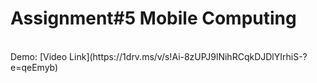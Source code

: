 <h1>
Assignment#5 Mobile Computing
</h1>
<br>
Demo: [Video Link](https://1drv.ms/v/s!Ai-8zUPJ9lNihRCqkDJDlYIrhiS-?e=qeEmyb)
